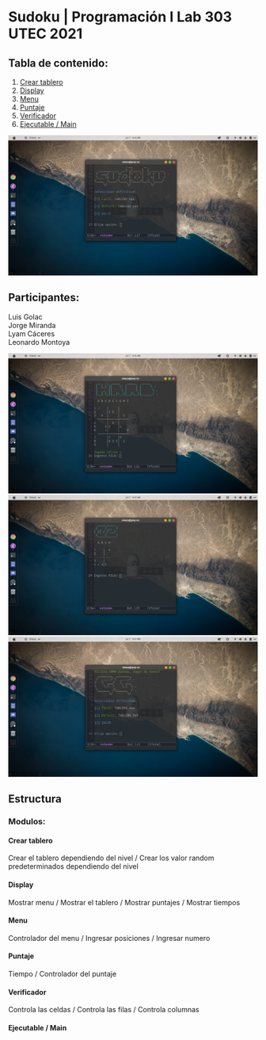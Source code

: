 # Sudoku | Programación I Lab 303 UTEC 2021

## Tabla de contenido:
1. [Crear tablero](#crear-tablero)
2. [Display](#display)
3. [Menu](#menu)
4. [Puntaje](#puntaje)
5. [Verificador](#verificador)
6. [Ejecutable / Main](#ejecutable-/-main)

![Alt text](Screenshot%20from%202021-07-07%2009-45-12.png?raw=true "Title")

## Participantes:
Luis Golac  
Jorge Miranda  
Lyam Cáceres  
Leonardo Montoya  

![Alt text](Screenshot%20from%202021-07-07%2009-45-45.png?raw=true "Title")
![Alt text](Screenshot%20from%202021-07-07%2009-45-56.png?raw=true "Title")
![Alt text](Screenshot%20from%202021-07-07%2009-47-11.png?raw=true "Title")


## Estructura
### Modulos:
#### Crear tablero
Crear el tablero dependiendo del nivel /
Crear los valor random predeterminados dependiendo del nivel
#### Display
Mostrar menu /
Mostrar el tablero /
Mostrar puntajes /
Mostrar tiempos
#### Menu
Controlador del menu /
Ingresar posiciones /
Ingresar numero
#### Puntaje
Tiempo /
Controlador del puntaje
#### Verificador
Controla las celdas /
Controla las filas /
Controla columnas
#### Ejecutable / Main

